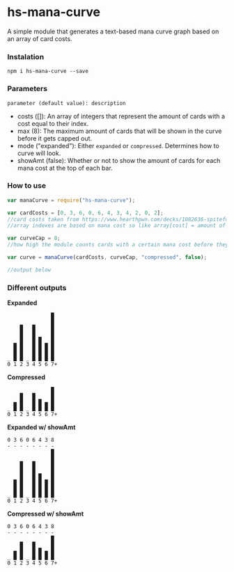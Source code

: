 # hs-mana-curve
A simple module that generates a text-based mana curve graph based on an array of card costs.

### Instalation
```
npm i hs-mana-curve --save
```

### Parameters
```
parameter (default value): description
```
* costs ([]): An array of integers that represent the amount of cards with a cost equal to their index.
* max (8): The maximum amount of cards that will be shown in the curve before it gets capped out.
* mode ("expanded"): Either `expanded` or `compressed`. Determines how to curve will look.
* showAmt (false): Whether or not to show the amount of cards for each mana cost at the top of each bar.

### How to use
```js
var manaCurve = require("hs-mana-curve");

var cardCosts = [0, 3, 6, 0, 6, 4, 3, 4, 2, 0, 2];
//card costs taken from https://www.hearthpwn.com/decks/1082636-spiteful-lady-in-white
//array indexes are based on mana cost so like array[cost] = amount of cards with that cost

var curveCap = 8;
//how high the module counts cards with a certain mana cost before they get capped off

var curve = manaCurve(cardCosts, curveCap, "compressed", false);

//output below
```

### Different outputs
**Expanded**
```
              █ 
              █ 
    █   █     █ 
    █   █     █ 
    █   █ █   █ 
  █ █   █ █ █ █ 
  █ █   █ █ █ █ 
_ █ █ _ █ █ █ █ 
0 1 2 3 4 5 6 7+
```
**Compressed**
```
              █ 
    █   █     █ 
  ▄ █   █ █ ▄ █ 
_ █ █ _ █ █ █ █ 
0 1 2 3 4 5 6 7+
```
**Expanded w/ showAmt**
```
0 3 6 0 6 4 3 8
- - - - - - - -
              █ 
              █ 
    █   █     █ 
    █   █     █ 
    █   █ █   █ 
  █ █   █ █ █ █ 
  █ █   █ █ █ █ 
_ █ █ _ █ █ █ █ 
0 1 2 3 4 5 6 7+
```
**Compressed w/ showAmt**
```
0 3 6 0 6 4 3 8
- - - - - - - -
              █ 
    █   █     █ 
  ▄ █   █ █ ▄ █ 
_ █ █ _ █ █ █ █ 
0 1 2 3 4 5 6 7+
```
